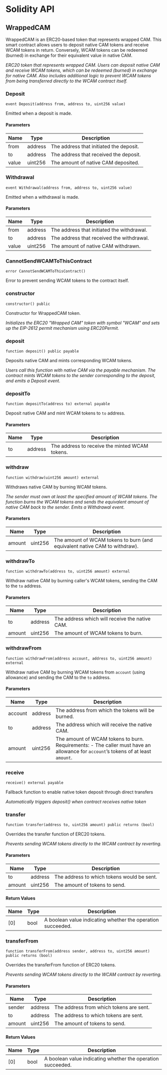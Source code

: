 # Solidity API

## WrappedCAM

WrappedCAM is an ERC20-based token that represents wrapped CAM. This
smart contract allows users to deposit native CAM tokens and receive WCAM tokens
in return. Conversely, WCAM tokens can be redeemed (burned) in exchange for their
equivalent value in native CAM.

_ERC20 token that represents wrapped CAM. Users can deposit native CAM
and receive WCAM tokens, which can be redeemed (burned) in exchange for native
CAM. Also includes additional logic to prevent WCAM tokens from being transferred
directly to the WCAM contract itself._

### Deposit

```solidity
event Deposit(address from, address to, uint256 value)
```

Emitted when a deposit is made.

#### Parameters

| Name | Type | Description |
| ---- | ---- | ----------- |
| from | address | The address that initiated the deposit. |
| to | address | The address that received the deposit. |
| value | uint256 | The amount of native CAM deposited. |

### Withdrawal

```solidity
event Withdrawal(address from, address to, uint256 value)
```

Emitted when a withdrawal is made.

#### Parameters

| Name | Type | Description |
| ---- | ---- | ----------- |
| from | address | The address that initiated the withdrawal. |
| to | address | The address that received the withdrawal. |
| value | uint256 | The amount of native CAM withdrawn. |

### CannotSendWCAMToThisContract

```solidity
error CannotSendWCAMToThisContract()
```

Error to prevent sending WCAM tokens to the contract itself.

### constructor

```solidity
constructor() public
```

Constructor for WrappedCAM token.

_Initializes the ERC20 "Wrapped CAM" token with symbol "WCAM" and sets
up the EIP-2612 permit mechanism using ERC20Permit._

### deposit

```solidity
function deposit() public payable
```

Deposits native CAM and mints corresponding WCAM tokens.

_Users call this function with native CAM via the payable mechanism.
The contract mints WCAM tokens to the sender corresponding to the deposit,
and emits a Deposit event._

### depositTo

```solidity
function depositTo(address to) external payable
```

Deposit native CAM and mint WCAM tokens to `to` address.

#### Parameters

| Name | Type | Description |
| ---- | ---- | ----------- |
| to | address | The address to receive the minted WCAM tokens. |

### withdraw

```solidity
function withdraw(uint256 amount) external
```

Withdraws native CAM by burning WCAM tokens.

_The sender must own at least the specified amount of WCAM tokens.
The function burns the WCAM tokens and sends the equivalent amount of native
CAM back to the sender. Emits a Withdrawal event._

#### Parameters

| Name | Type | Description |
| ---- | ---- | ----------- |
| amount | uint256 | The amount of WCAM tokens to burn (and equivalent native CAM to withdraw). |

### withdrawTo

```solidity
function withdrawTo(address to, uint256 amount) external
```

Withdraw native CAM by burning caller's WCAM tokens,
sending the CAM to the `to` address.

#### Parameters

| Name | Type | Description |
| ---- | ---- | ----------- |
| to | address | The address which will receive the native CAM. |
| amount | uint256 | The amount of WCAM tokens to burn. |

### withdrawFrom

```solidity
function withdrawFrom(address account, address to, uint256 amount) external
```

Withdraw native CAM by burning WCAM tokens from `account` (using allowance)
and sending the CAM to the `to` address.

#### Parameters

| Name | Type | Description |
| ---- | ---- | ----------- |
| account | address | The address from which the tokens will be burned. |
| to | address | The address which will receive the native CAM. |
| amount | uint256 | The amount of WCAM tokens to burn. Requirements: - The caller must have an allowance for `account`’s tokens of at least `amount`. |

### receive

```solidity
receive() external payable
```

Fallback function to enable native token deposit through direct transfers

_Automatically triggers deposit() when contract receives native token_

### transfer

```solidity
function transfer(address to, uint256 amount) public returns (bool)
```

Overrides the transfer function of ERC20 tokens.

_Prevents sending WCAM tokens directly to the WCAM contract by reverting._

#### Parameters

| Name | Type | Description |
| ---- | ---- | ----------- |
| to | address | The address to which tokens would be sent. |
| amount | uint256 | The amount of tokens to send. |

#### Return Values

| Name | Type | Description |
| ---- | ---- | ----------- |
| [0] | bool | A boolean value indicating whether the operation succeeded. |

### transferFrom

```solidity
function transferFrom(address sender, address to, uint256 amount) public returns (bool)
```

Overrides the transferFrom function of ERC20 tokens.

_Prevents sending WCAM tokens directly to the WCAM contract by reverting._

#### Parameters

| Name | Type | Description |
| ---- | ---- | ----------- |
| sender | address | The address from which tokens are sent. |
| to | address | The address to which tokens are sent. |
| amount | uint256 | The amount of tokens to send. |

#### Return Values

| Name | Type | Description |
| ---- | ---- | ----------- |
| [0] | bool | A boolean value indicating whether the operation succeeded. |

